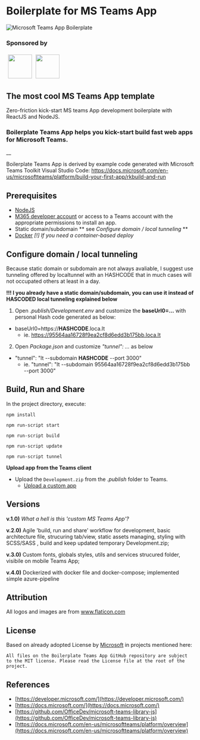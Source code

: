 # Boilerplate for MS Teams App

![Microsoft Teams App Boilerplate](https://repository-images.githubusercontent.com/307682489/1a7d8b00-1869-11eb-919a-3ee0a1edfef3)

### Sponsored by

[<img align="left" style="margin:5px" src="http://cdn.tecnologieperpersone.it/img/dmonaco_happy_hacking.png" height="64" />](https://blog.domenicomonaco.it)

[<img style="margin:5px" src="http://cdn.tecnologieperpersone.it/img/tecnologie-per-persone-logo.png" height="64" />](https://tecnologieperpersone.it)



## The most cool MS Teams App template

Zero-friction kick-start MS teams App development boilerplate with ReactJS and NodeJS.

### Boilerplate Teams App helps you kick-start build fast web apps for Microsoft Teams.
__

Boilerplate Teams App is derived by example code generated with Microsoft Teams Toolkit Visual Studio Code: [https://docs.microsoft.com/en-us/microsoftteams/platform/build-your-first-app/rkbuild-and-run
](https://docs.microsoft.com/en-us/microsoftteams/platform/build-your-first-app/build-and-run
)

## Prerequisites
- [NodeJS](https://nodejs.org/en/)
- [M365 developer account](https://docs.microsoft.com/en-us/microsoftteams/platform/concepts/build-and-test/prepare-your-o365-tenant) or access to a Teams account with the appropriate permissions to install an app.
- Static domain/subdomain ** see *Configure domain / local tunneling* **
- [Docker](https://www.docker.com/) *[!] If you need a container-based deploy*


## Configure domain / local tunneling

Because static domain or subdomain are not always avaliable, I suggest use tunneling offered by localtunnel with an HASHCODE that in much cases will not occupated  others at least in a day. 

**!!! I you already have a static domain/subdomain, you can use it instead of HASCODED local tunneling explained below**

1) Open *.publish/Development.env* and customize the **baseUrl0=...** with personal Hash code generated as below:

- baseUrl0=https://**HASHCODE**.loca.lt
	- ie. https://95564aa16728f9ea2cf8d6edd3b175bb.loca.lt

2) Open *Package.json* and customize  *"tunnel": ...*  as below

- "tunnel": "lt --subdomain **HASHCODE** --port 3000"
	- ie. "tunnel": "lt --subdomain 95564aa16728f9ea2cf8d6edd3b175bb --port 3000"
 
## Build, Run and Share

In the project directory, execute:

`npm install`

`npm run-script start`

`npm run-script build`

`npm run-script update`

`npm run-script tunnel`

**Upload app from the Teams client**

- Upload the `Development.zip` from the *.publish* folder to Teams.
  - [Upload a custom app](https://aka.ms/teams-toolkit-uploadapp) 

## Versions

**v.1.0)** *What a hell is this 'custom MS Teams App'?*

**v.2.0)** Agile 'build, run and share' workflow for development, basic architecture file, strucuring tab/view, static assets managing, styling with SCSS/SASS , build and keep updated temporary Development.zip;

**v.3.0)** Custom fonts, globals styles, utils and services strucured folder, visibile on mobile Teams App;

**v.4.0)** Dockerized with docker file and docker-compose; implemented simple azure-pipeline 

## Attribution

All logos and images are from <a href="https://www.flaticon.com/" title="Flaticon">www.flaticon.com</a>

## License

Based on already adopted License by [Microsoft](https://github.com/OfficeDev/microsoft-teams-library-js
) in projects mentioned here:

	All files on the Boilerplate Teams App GitHub repository are subject to the MIT license. Please read the License file at the root of the project.


## References

- [https://developer.microsoft.com/](https://developer.microsoft.com/)
- [https://docs.microsoft.com/](https://docs.microsoft.com/)
- [https://github.com/OfficeDev/microsoft-teams-library-js](https://github.com/OfficeDev/microsoft-teams-library-js)
- [https://docs.microsoft.com/en-us/microsoftteams/platform/overview](https://docs.microsoft.com/en-us/microsoftteams/platform/overview)

